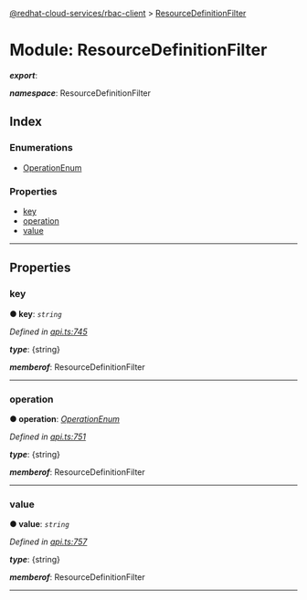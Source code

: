 [@redhat-cloud-services/rbac-client](../README.md) > [ResourceDefinitionFilter](../modules/resourcedefinitionfilter.md)

# Module: ResourceDefinitionFilter

*__export__*: 

*__namespace__*: ResourceDefinitionFilter

## Index

### Enumerations

* [OperationEnum](../enums/resourcedefinitionfilter.operationenum.md)

### Properties

* [key](resourcedefinitionfilter.md#key)
* [operation](resourcedefinitionfilter.md#operation)
* [value](resourcedefinitionfilter.md#value)

---

## Properties

<a id="key"></a>

###  key

**● key**: *`string`*

*Defined in [api.ts:745](https://github.com/RedHatInsights/javascript-clients/blob/master/packages/rbac/api.ts#L745)*

*__type__*: {string}

*__memberof__*: ResourceDefinitionFilter

___
<a id="operation"></a>

###  operation

**● operation**: *[OperationEnum](../enums/resourcedefinitionfilter.operationenum.md)*

*Defined in [api.ts:751](https://github.com/RedHatInsights/javascript-clients/blob/master/packages/rbac/api.ts#L751)*

*__type__*: {string}

*__memberof__*: ResourceDefinitionFilter

___
<a id="value"></a>

###  value

**● value**: *`string`*

*Defined in [api.ts:757](https://github.com/RedHatInsights/javascript-clients/blob/master/packages/rbac/api.ts#L757)*

*__type__*: {string}

*__memberof__*: ResourceDefinitionFilter

___

